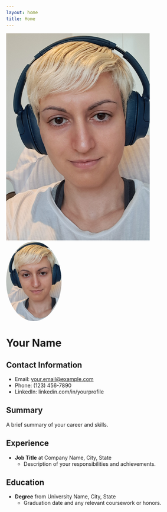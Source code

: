 ```yaml
---
layout: home
title: Home
---
```


![Profile Photo](/MGS.png)
<img src="/MGS.png" alt="Profile Photo" style="width: 150px; border-radius: 50%;">

# Your Name
## Contact Information
- Email: your.email@example.com
- Phone: (123) 456-7890
- LinkedIn: linkedin.com/in/yourprofile

## Summary
A brief summary of your career and skills.

## Experience
- **Job Title** at Company Name, City, State
  - Description of your responsibilities and achievements.

## Education
- **Degree** from University Name, City, State
  - Graduation date and any relevant coursework or honors.
